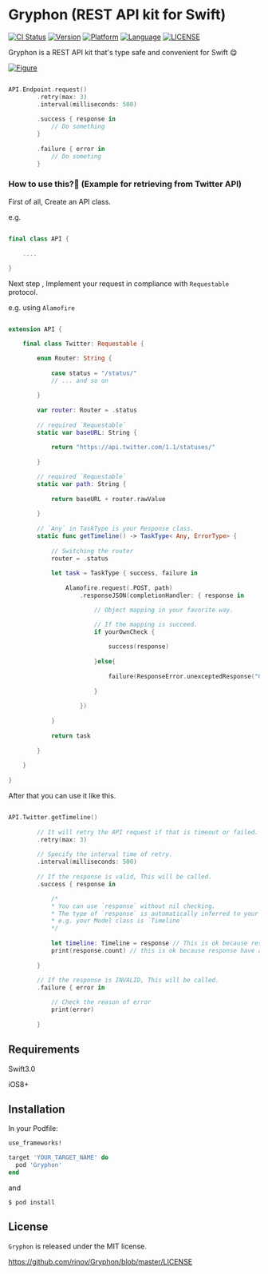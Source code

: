 # Gryphon (REST API kit for Swift)

[![CI Status](https://travis-ci.org/rinov/Gryphon.svg?branch=master)](https://travis-ci.org/rinov/Gryphon.svg?branch=master)
[![Version](https://img.shields.io/cocoapods/v/Gryphon.svg?style=flat)](http://cocoapods.org/pods/Gryphon)
[![Platform](https://img.shields.io/badge/Platform-iOS-lightgrey.svg)](https://img.shields.io/badge/Platform-iOS-lightgrey.svg)
[![Language](https://img.shields.io/badge/Language-Swift2.3-blue.svg)](https://img.shields.io/badge/Language-Swift2.3-blue.svg)
[![LICENSE](https://img.shields.io/badge/LICENSE-MIT-yellow.svg)](https://img.shields.io/badge/LICENSE-MIT-yellow.svg)

Gryphon is a REST API kit that's type safe and convenient for Swift :yum:

[![Figure](http://i.imgur.com/i8Yqt8g.png)](http://i.imgur.com/i8Yqt8g.png)

```swift

API.Endpoint.request()
        .retry(max: 3)
        .interval(milliseconds: 500)
        
        .success { response in
            // Do something
        }
        
        .failure { error in
            // Do someting 
        }

```


### How to use this?:eyes: (Example for retrieving from Twitter API)

First of all, Create an API class.

e.g.

```swift

final class API {
    
    ....
    
}

```

Next step , Implement your request in compliance with `Requestable` protocol.

e.g. using `Alamofire`

```swift

extension API {

    final class Twitter: Requestable {

        enum Router: String {
        
            case status = "/status/"
            // ... and so on
            
        }
        
        var router: Router = .status
            
        // required `Requestable`
        static var baseURL: String {
            
            return "https://api.twitter.com/1.1/statuses/"
            
        }

        // required `Requestable`
        static var path: String {
            
            return baseURL + router.rawValue
            
        }
        
        // `Any` in TaskType is your Response class.
        static func getTimeline() -> TaskType< Any, ErrorType> {
            
            // Switching the router
            router = .status
            
            let task = TaskType { success, failure in
                
                Alamofire.request(.POST, path)
                    .responseJSON(completionHandler: { response in

                        // Object mapping in your favorite way.

                        // If the mapping is succeed.
                        if yourOwnCheck {
                            
                            success(response)
                            
                        }else{
                            
                            failure(ResponseError.unexceptedResponse("Cause(String) or AnyObject is available."))
                            
                        }
                        
                    })
                
            }
            
            return task
            
        }
        
    }
    
}

```

After that you can use it like this.

```swift

API.Twitter.getTimeline()
        
        // It will retry the API request if that is timeout or failed.
        .retry(max: 3)
        
        // Specify the interval time of retry.
        .interval(milliseconds: 500)
        
        // If the response is valid, This will be called.
        .success { response in

            /*
            * You can use `response` without nil checking.
            * The type of `response` is automatically inferred to your Response class.
            * e.g. your Model class is `Timeline`
            */
            
            let timeline: Timeline = response // This is ok because response is NOT optional type
            print(response.count) // this is ok because response have already object mapping
            
        }
        
        // If the response is INVALID, This will be called.
        .failure { error in

            // Check the reason of error
            print(error)
            
        }

```

## Requirements

Swift3.0

iOS8+

## Installation

In your Podfile:

```ruby
use_frameworks!

target 'YOUR_TARGET_NAME' do
  pod 'Gryphon'
end

```
and

`$ pod install`

## License

`Gryphon` is released under the MIT license.

https://github.com/rinov/Gryphon/blob/master/LICENSE

